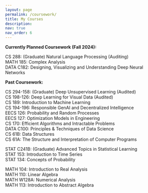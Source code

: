 ```yaml
---
layout: page
permalink: /coursework/
title: My Courses
description: 
nav: true
nav_order: 6
---
```

<!-- Google tag (gtag.js) -->
<script async src="https://www.googletagmanager.com/gtag/js?id=G-R57GE0P1TR"></script>
<script>
  window.dataLayer = window.dataLayer || [];
  function gtag(){dataLayer.push(arguments);}
  gtag('js', new Date());

  gtag('config', 'G-R57GE0P1TR');
</script>

**Currently Planned Coursework (Fall 2024):**

CS 288: (Graduate) Natural Language Processing (Auditing)\
MATH 185: Complex Analysis\
DATA C182: Designing, Visualizing and Understanding Deep Neural Networks

**Past Coursework:**

CS 294-158: (Graduate) Deep Unsupervised Learning (Audited)\
CS 198-126: Deep Learning for Visual Data (Audited)\
CS 189: Introduction to Machine Learning\
CS 194-196: Responsible GenAI and Decentralized Intelligence\
EECS 126: Probability and Random Processes\
EECS 127: Optimization Models in Engineering\
CS 170: Efficient Algorithms and Intractable Problems\
DATA C100: Principles & Techniques of Data Science\
CS 61B: Data Structures\
CS 61A: The Structure and Interpretation of Computer Programs

STAT C241B: (Graduate) Advanced Topics in Statistical Learning\
STAT 153: Introduction to Time Series\
STAT 134: Concepts of Probability

MATH 104: Introduction to Real Analysis\
MATH 110: Linear Algebra\
MATH W128A: Numerical Analysis\
MATH 113: Introduction to Abstract Algebra
